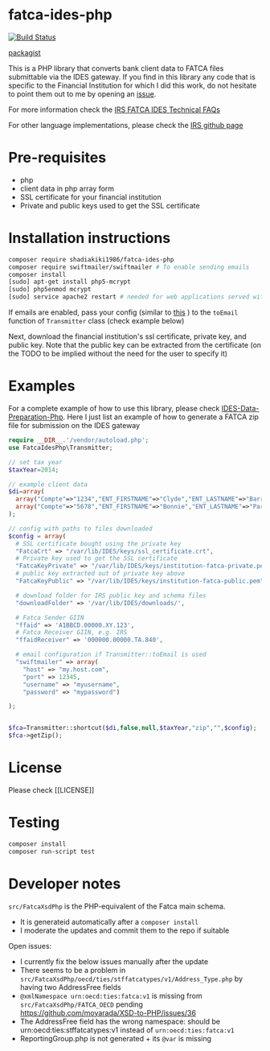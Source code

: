 # fatca-ides-php

[![Build Status](https://travis-ci.org/shadiakiki1986/fatca-ides-php.svg?branch=master)](http://travis-ci.org/shadiakiki1986/fatca-ides-php)

[packagist](https://packagist.org/packages/shadiakiki1986/fatca-ides-php)

This is a PHP library that converts bank client data to FATCA files submittable via the IDES gateway.
If you find in this library any code that is specific to the Financial Institution for which I did this work,
do not hesitate to point them out to me by opening an [issue](https://github.com/shadiakiki1986/fatca-ides-php/issues).

For more information check the [IRS FATCA IDES Technical FAQs](http://www.irs.gov/Businesses/Corporations/FATCA-IDES-Technical-FAQs)

For other language implementations, please check the [IRS github page](https://github.com/IRSgov)
 

# Pre-requisites
* php
* client data in php array form
* SSL certificate for your financial institution
* Private and public keys used to get the SSL certificate

# Installation instructions
```bash
composer require shadiakiki1986/fatca-ides-php
composer require swiftmailer/swiftmailer # To enable sending emails
composer install
[sudo] apt-get install php5-mcrypt
[sudo] php5enmod mcrypt
[sudo] service apache2 restart # needed for web applications served with apache
```

If emails are enabled, pass your config (similar to [this](http://symfony.com/doc/current/cookbook/email/email.html#configuration) ) to the `toEmail` function of `Transmitter` class (check example below)

Next, download the financial institution's ssl certificate, private key, and public key.
Note that the public key can be extracted from the certificate (on the TODO to be implied without the need for the user to specify it)

# Examples
For a complete example of how to use this library, please check [IDES-Data-Preparation-Php](https://github.com/shadiakiki1986/IDES-Data-Preparation-Php). Here I just list an example of how to generate a FATCA zip file for submission on the IDES gateway

```php
require __DIR__.'/vendor/autoload.php';
use FatcaIdesPhp\Transmitter;

// set tax year
$taxYear=2014;

// example client data
$di=array(
  array("Compte"=>"1234","ENT_FIRSTNAME"=>"Clyde","ENT_LASTNAME"=>"Barrow","ENT_FATCA_ID"=>"123-1234-123","ENT_ADDRESS"=>"Some street somewhere","ResidenceCountry"=>"US","posCur"=>100000000,"cur"=>"USD","ENT_TYPE"=>"Individual"),
  array("Compte"=>"5678","ENT_FIRSTNAME"=>"Bonnie","ENT_LASTNAME"=>"Parker","ENT_FATCA_ID"=>"456-1234-123","ENT_ADDRESS"=>"Dallas, Texas","ResidenceCountry"=>"US","posCur"=>100,"cur"=>"LBP","ENT_TYPE"=>"Individual")
);

// config with paths to files downloaded
$config = array(
  # SSL certificate bought using the private key
  "FatcaCrt" => "/var/lib/IDES/keys/ssl_certificate.crt",
  # Private key used to get the SSL certificate
  "FatcaKeyPrivate" => "/var/lib/IDES/keys/institution-fatca-private.pem",
  # public key extracted out of private key above
  "FatcaKeyPublic" => "/var/lib/IDES/keys/institution-fatca-public.pem",

  # download folder for IRS public key and schema files
  "downloadFolder" => '/var/lib/IDES/downloads/',

  # Fatca Sender GIIN
  "ffaid" => 'A1BBCD.00000.XY.123',
  # Fatca Receiver GIIN, e.g. IRS
  "ffaidReceiver" => '000000.00000.TA.840',

  # email configuration if Transmitter::toEmail is used
  "swiftmailer" => array(
    "host" => "my.host.com",
    "port" => 12345,
    "username" => "myusername",
    "password" => "mypassword")

);


$fca=Transmitter::shortcut($di,false,null,$taxYear,"zip","",$config);
$fca->getZip();
```

# License
Please check [[LICENSE]]

# Testing
```bash
composer install
composer run-script test
```

# Developer notes
`src/FatcaXsdPhp` is the PHP-equivalent of the Fatca main schema.
* It is generateid automatically after a `composer install`
* I moderate the updates and commit them to the repo if suitable

Open issues:
* I currently fix the below issues manually after the update
* There seems to be a problem in `src/FatcaXsdPhp/oecd/ties/stffatcatypes/v1/Address_Type.php` by having two AddressFree fields
* `@xmlNamespace urn:oecd:ties:fatca:v1` is missing from `src/FatcaXsdPhp/FATCA_OECD` pending https://github.com/moyarada/XSD-to-PHP/issues/36
* The AddressFree field has the wrong namespace: should be urn:oecd:ties:stffatcatypes:v1 instead of `urn:oecd:ties:fatca:v1`
* ReportingGroup.php is not generated + its `@var` is missing
